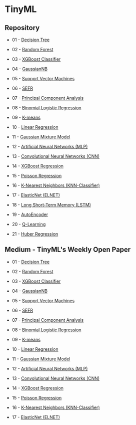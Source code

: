# TinyML

## Repository

- 01 - [Decision Tree](https://github.com/thommaskevin/TinyML/tree/main/01_decision_tree)

- 02 - [Random Forest](https://github.com/thommaskevin/TinyML/tree/main/02_random_forest)

- 03 - [XGBoost Classifier](https://github.com/thommaskevin/TinyML/tree/main/03_XGBoost)

- 04 - [GaussianNB](https://github.com/thommaskevin/TinyML/tree/main/04_GaussianNB)
  
- 05 - [Support Vector Machines](https://github.com/thommaskevin/TinyML/tree/main/05_support_vector_machine)

- 06 - [SEFR](https://github.com/thommaskevin/TinyML/tree/main/06_SEFR)

- 07 - [Principal Component Analysis](https://github.com/thommaskevin/TinyML/tree/main/07_principal_components_analysis)

- 08 - [Binomial Logistic Regression](https://github.com/thommaskevin/TinyML/tree/main/08_Logistic_Regressor)

- 09 - [K-means](https://github.com/thommaskevin/TinyML/tree/main/09_K_Means)

- 10 - [Linear Regression](https://github.com/thommaskevin/TinyML/tree/main/10_Linear_Regressor)

- 11 - [Gaussian Mixture Model](https://github.com/thommaskevin/TinyML/tree/main/11_GMM)

- 12 - [Artificial Neural Networks (MLP)](https://github.com/thommaskevin/TinyML/tree/main/12_MLP)

- 13 - [Convolutional Neural Networks (CNN)](https://github.com/thommaskevin/TinyML/tree/main/13_CNN)

- 14 - [XGBoost Regression](https://github.com/thommaskevin/TinyML/tree/main/14_XGBRegression)

- 15 - [Poisson Regression](https://github.com/thommaskevin/TinyML/tree/main/15_Poisson_Regressor)

- 16 - [K-Nearest Neighbors (KNN-Classifier)](https://github.com/thommaskevin/TinyML/tree/main/16_KNN)

- 17 - [ElasticNet (ELNET)](https://github.com/thommaskevin/TinyML/tree/main/17_ElasticNet)

- 18 - [Long Short-Term Memory (LSTM)](https://github.com/thommaskevin/TinyML/tree/main/18_LSTM)

- 19 - [AutoEncoder](https://github.com/thommaskevin/TinyML/tree/main/19_Autoencoder)

- 20 - [Q-Learning](https://github.com/thommaskevin/TinyML/tree/main/20_Q_Learning)

- 21 - [Huber Regression](https://github.com/thommaskevin/TinyML/tree/main/21_Huber_Regressor)


## Medium - TinyML's Weekly Open Paper

- 01 - [Decision Tree](https://medium.com/@thommaskevin/tinyml-%C3%A1rvore-de-decis%C3%A3o-aa1414562d97)

- 02 - [Random Forest](https://medium.com/@thommaskevin/tinyml-random-forest-classifier-and-regressor-b351aa0980e8)

- 03 - [XGBoost Classifier](https://medium.com/@thommaskevin/tinyml-xgboost-classifier-795202285779)

- 04 - [GaussianNB](https://medium.com/@thommaskevin/tinyml-gaussian-naive-bayes-classifier-31f8d241c67c)

- 05 - [Support Vector Machines](https://medium.com/@thommaskevin/tinyml-support-vector-machines-classifier-c391b54f3ab8)

- 06 - [SEFR](https://medium.com/@thommaskevin/tinyml-similarity-ensemble-fusion-for-retrieval-sefr-379b647faba3)

- 07 - [Principal Component Analysis](https://medium.com/@thommaskevin/tinyml-principal-component-analysis-pca-5379d0874592)

- 08 - [Binomial Logistic Regression](https://medium.com/@thommaskevin/tinyml-binomial-logistic-regression-0fdbf00e6765)

- 09 - [K-means](https://medium.com/@thommaskevin/tinyml-k-means-10e72828d492)

- 10 - [Linear Regression](https://medium.com/@thommaskevin/tinyml-linear-regression-0b715844db01)

- 11 - [Gaussian Mixture Model](https://medium.com/p/9730693fb8a4)
  
- 12 - [Artificial Neural Networks (MLP)](https://medium.com/@thommaskevin/tinyml-neural-networks-mlp-62b2cfcc09c2)

- 13 - [Convolutional Neural Networks (CNN)](https://medium.com/@thommaskevin/tinyml-convolutional-neural-networks-cnn-3601b32c35f4)

- 14 - [XGBoost Regression](https://medium.com/@thommaskevin/tinyml-xgboost-regression-d2b513a0d237)

- 15 - [Poisson Regression](https://medium.com/@thommaskevin/tinyml-poisson-regression-5174d88479f5)
  
- 16 - [K-Nearest Neighbors (KNN-Classifier)](https://medium.com/@thommaskevin/tinyml-k-nearest-neighbors-knn-classifier-6008f8e51189)

- 17 - [ElasticNet (ELNET)](https://medium.com/@thommaskevin/tinyml-elastic-net-elnet-e8eee849225a)
  
